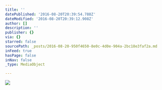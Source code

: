 ```yaml
---
title: ''
datePublished: '2016-08-20T20:39:54.788Z'
dateModified: '2016-08-20T20:39:12.908Z'
author: []
description: ''
publisher: {}
via: {}
starred: false
sourcePath: _posts/2016-08-20-950f4650-8e0c-4d0e-904a-2bc18e3faf2a.md
inFeed: true
hasPage: false
inNav: false
_type: MediaObject

---
```

![](https://the-grid-user-content.s3-us-west-2.amazonaws.com/d13c5807-118b-4e1c-b491-08f938fb3634.jpg)